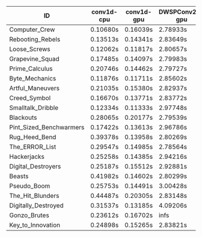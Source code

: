 |ID|conv1d-cpu|conv1d-gpu|DWSPConv2D-gpu|gemm-gpu|avg|
|-|-|-|-|-|-|
|Computer_Crew|0.10680s|0.16039s|2.78933s|1.70703s|1.19089s|
|Rebooting_Rebels|0.13513s|0.14341s|2.83649s|1.65977s|1.19370s|
|Loose_Screws|0.12062s|0.11817s|2.80657s|1.73484s|1.19505s|
|Grapevine_Squad|0.17485s|0.14097s|2.79983s|1.68743s|1.20077s|
|Prime_Calculus|0.20746s|0.14462s|2.79727s|1.66233s|1.20292s|
|Byte_Mechanics|0.11876s|0.11711s|2.85602s|1.74362s|1.20887s|
|Artful_Maneuvers|0.21035s|0.15380s|2.82937s|1.67364s|1.21679s|
|Creed_Symbol|0.16670s|0.13771s|2.83772s|1.74527s|1.22185s|
|Smalltalk_Dribble|0.12334s|0.11333s|2.97748s|1.73311s|1.23682s|
|Blackouts|0.28065s|0.20177s|2.79539s|1.70590s|1.24593s|
|Pint_Sized_Benchwarmers|0.17422s|0.13613s|2.96786s|1.85285s|1.28277s|
|Rug_Heed_Bend|0.39378s|0.13958s|2.80269s|1.80773s|1.28594s|
|The_ERROR_List|0.29547s|0.14985s|2.78564s|1.91562s|1.28665s|
|Hackerjacks|0.25258s|0.14385s|2.94216s|1.85016s|1.29719s|
|Digital_Destroyers|0.25187s|0.15512s|2.92881s|1.85319s|1.29725s|
|Beasts|0.41982s|0.14602s|2.80299s|1.86411s|1.30824s|
|Pseudo_Boom|0.25753s|0.14491s|3.00428s|1.88958s|1.32408s|
|The_Hit_Blunders|0.44487s|0.20305s|2.83148s|1.86323s|1.33566s|
|Digitally_Destroyed|0.31537s|0.13185s|4.09206s|2.40524s|1.73613s|
|Gonzo_Brutes|0.23612s|0.16702s|infs|1.89174s|infs|
|Key_to_Innovation|0.24898s|0.15265s|2.83821s|infs|infs|

